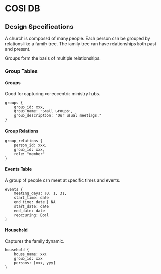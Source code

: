 #  COSI DB

## Design Specifications

A church is composed of many people.
Each person can be grouped by relations like a family tree.
The family tree can have relationships both past and present.

Groups form the basis of multiple relationships.

### Group Tables

#### Groups

Good for capturing co-eccentric ministry hubs.

```
groups {
    group_id: xxx,
    group_name: "Small Groups",
    group_description: "Our usual meetings."
}
```

#### Group Relations

```
group_relations {
    person_id: xxx,
    group_id: xxx,
    role: "member"
}
```

#### Events Table

A group of people can meet at specific times and events.

```
events {
    meeting_days: [0, 1, 3],
    start_time: date
    end_time: date | NA
    start_date: date
    end_date: date
    reoccuring: Bool
}
```

#### Household

Captures the family dynamic.

```
household {
    house_name: xxx
    group_id: xxx
    persons: [xxx, yyy]
}
```


